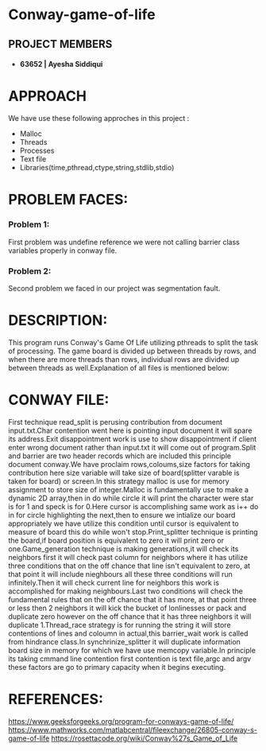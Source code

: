 # Conway-game-of-life
## PROJECT MEMBERS
- #### 63652 | Ayesha Siddiqui
# APPROACH
We have use these following approches in this project :
- Malloc
- Threads
- Processes
- Text file
- Libraries(time,pthread,ctype,string,stdlib,stdio)
# PROBLEM FACES:
### Problem 1:
First problem was undefine reference we were not calling barrier class variables properly in conway file.

### Problem 2:
Second problem we faced in our project was segmentation fault.

# DESCRIPTION:
This program runs Conway's Game Of Life utilizing pthreads to split the task of processing. The game board is divided up between threads by rows, and when there are more threads than rows, individual rows are divided up between threads as well.Explanation of all files is mentioned below:

# CONWAY FILE:
First technique read_split is perusing contribution from document input.txt.Char contention went here is pointing input document it will spare its address.Exit disappointment work is use to show disappointment if client enter wrong document rather than input.txt it will come out of program.Split and barrier are two header records which are included this principle document conway.We have proclaim rows,coloums,size factors for taking contribution here size variable will take size of board(splitter varable is taken for board) or screen.In this strategy malloc is use for memory assignment to store size of integer.Malloc is fundamentally use to make a dynamic 2D array,then in do while circle it will print the character were star is for 1 and speck is for 0.Here cursor is accomplishing same work as i++ do in for circle highlighting the next,then to ensure we intialize our board appropriately we have utilize this condition until cursor is equivalent to measure of board this do while won't stop.Print_splitter technique is printing the board,if board position is equivalent to zero it will print zero or one.Game_generation technique is making generations,it will check its neighbors first it will check past column for neighbors where it has utilize three conditions that on the off chance that line isn't equivalent to zero, at that point it will include nieghbours all these three conditions will run infinitely.Then it will check current line for neighbors this work is accomplished for making neighbours.Last two conditions will check the fundamental rules that on the off chance that it has more, at that point three or less then 2 neighbors it will kick the bucket of lonlinesses or pack and duplicate zero however on the off chance that it has three neighbors it will duplicate 1.Thread_race strategy is for running the string it will store contentions of lines and coloumn in actual,this barrier_wait work is called from hindrance class.In synchrinize_splitter it will duplicate information board size in memory for which we have use memcopy variable.In principle its taking cmmand line contention first contention is text file,argc and argv these factors are go to primary capacity when it begins executing.
# REFERENCES:
https://www.geeksforgeeks.org/program-for-conways-game-of-life/
https://www.mathworks.com/matlabcentral/fileexchange/26805-conway-s-game-of-life
https://rosettacode.org/wiki/Conway%27s_Game_of_Life

